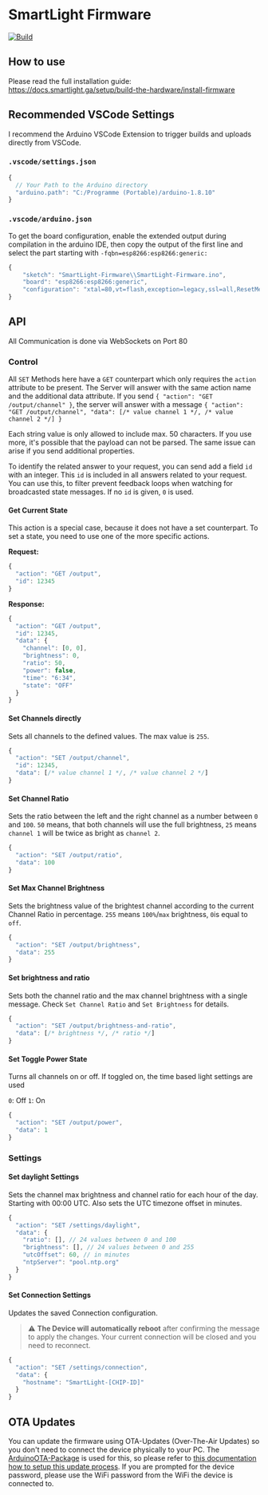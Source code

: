 # SmartLight Firmware

[![Build](https://github.com/adrianjost/SmartLight-Firmware/actions/workflows/build.yml/badge.svg?branch=main)](https://github.com/adrianjost/SmartLight-Firmware/actions/workflows/build.yml)

## How to use

Please read the full installation guide:
https://docs.smartlight.ga/setup/build-the-hardware/install-firmware

## Recommended VSCode Settings

I recommend the Arduino VSCode Extension to trigger builds and uploads directly from VSCode.

### `.vscode/settings.json`

```js
{
  // Your Path to the Arduino directory
  "arduino.path": "C:/Programme (Portable)/arduino-1.8.10"
}
```

### `.vscode/arduino.json`

To get the board configuration, enable the extended output during compilation in the arduino IDE, then copy the output of the first line and select the part starting with `-fqbn=esp8266:esp8266:generic:`

```js
{
    "sketch": "SmartLight-Firmware\\SmartLight-Firmware.ino",
    "board": "esp8266:esp8266:generic",
    "configuration": "xtal=80,vt=flash,exception=legacy,ssl=all,ResetMethod=nodemcu,CrystalFreq=26,FlashFreq=40,FlashMode=dout,eesz=1M128,led=1,sdk=nonosdk_191024,ip=lm2f,dbg=Disabled,lvl=None____,wipe=none,baud=115200"
}
```

## API

All Communication is done via WebSockets on Port 80

### Control

All `SET` Methods here have a `GET` counterpart which only requires the `action` attribute to be present. The Server will answer with the same action name and the additional data attribute.
If you send `{ "action": "GET /output/channel" }`, the server will answer with a message `{ "action": "GET /output/channel", "data": [/* value channel 1 */, /* value channel 2 */] }`

Each string value is only allowed to include max. 50 characters. If you use more, it's possible that the payload can not be parsed. The same issue can arise if you send additional properties.

To identify the related answer to your request, you can send add a field `id` with an integer. This `id` is included in all answers related to your request. You can use this, to filter prevent feedback loops when watching for broadcasted state messages. If no `id` is given, `0` is used.

#### Get Current State

This action is a special case, because it does not have a set counterpart. To set a state, you need to use one of the more specific actions.

**Request:**
```js
{
  "action": "GET /output",
  "id": 12345
}
```
**Response:**
```js
{
  "action": "GET /output",
  "id": 12345,
  "data": {
    "channel": [0, 0],
    "brightness": 0,
    "ratio": 50,
    "power": false,
    "time": "6:34",
    "state": "OFF"
  }
}
```

#### Set Channels directly

Sets all channels to the defined values. The max value is `255`.

```js
{
  "action": "SET /output/channel",
  "id": 12345,
  "data": [/* value channel 1 */, /* value channel 2 */]
}
```

#### Set Channel Ratio

Sets the ratio between the left and the right channel as a number between `0` and `100`. `50` means, that both channels will use the full brightness, `25` means `channel 1` will be twice as bright as `channel 2`.

```js
{
  "action": "SET /output/ratio",
  "data": 100
}
```

#### Set Max Channel Brightness

Sets the brightness value of the brightest channel according to the current Channel Ratio in percentage. `255` means `100%`/`max` brightness, `0`is equal to `off`.

```js
{
  "action": "SET /output/brightness",
  "data": 255
}
```

#### Set brightness and ratio

Sets both the channel ratio and the max channel brightness with a single message.
Check `Set Channel Ratio` and `Set Brightness` for details.

```js
{
  "action": "SET /output/brightness-and-ratio",
  "data": [/* brightness */, /* ratio */]
}
```

#### Set Toggle Power State

Turns all channels on or off. If toggled on, the time based light settings are used

`0`: Off
`1`: On

```js
{
  "action": "SET /output/power",
  "data": 1
}
```

### Settings

#### Set daylight Settings

Sets the channel max brightness and channel ratio for each hour of the day. Starting with 00:00 UTC.
Also sets the UTC timezone offset in minutes.

```js
{
  "action": "SET /settings/daylight",
  "data": {
    "ratio": [], // 24 values between 0 and 100
    "brightness": [], // 24 values between 0 and 255
    "utcOffset": 60, // in minutes
    "ntpServer": "pool.ntp.org"
  }
}
```

#### Set Connection Settings

Updates the saved Connection configuration.

> ⚠️ **The Device will automatically reboot** after confirming the message to apply the changes. Your current connection will be closed and you need to reconnect.

```js
{
  "action": "SET /settings/connection",
  "data": {
    "hostname": "SmartLight-[CHIP-ID]"
  }
}
```

## OTA Updates

You can update the firmware using OTA-Updates (Over-The-Air Updates) so you don't need to connect the device physically to your PC. The [ArduinoOTA-Package](https://github.com/jandrassy/ArduinoOTA) is used for this, so please refer to [this documentation how to setup this update process](https://arduino-esp8266.readthedocs.io/en/latest/ota_updates/readme.html#arduino-ide). If you are prompted for the device password, please use the WiFi password from the WiFi the device is connected to.
